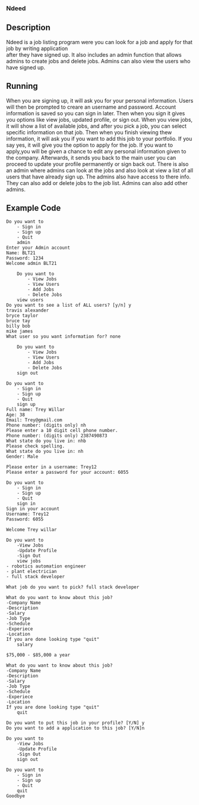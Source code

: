 ### Ndeed
## Description
Ndeed is a job listing program were you can look for a job and apply for that job by writing application  
after they have signed up. It also includes an admin function that allows admins to create jobs and delete jobs. Admins can also view the users who have signed up.







## Running
When you are signing up, it will ask you for your personal information. Users will then be prompted to creare an username and password. Account information is saved so you can sign in later. Then when you sign it gives you options like view jobs, updated profile, or sign out. When you view jobs, it will show a list of available jobs, and after you pick a job, you can select specific information on that job. Then when you finish viewing thew information, it will ask you if you want to add this job to your portfolio. If you say yes, it will give you the option to apply for the job. If you want to apply,you will be given a chance to edit any personal information given to the company. Afterwards, it sends you back to the main user you can proceed to update your profile permanently or sign back out. There is also an admin where admins can look at the jobs and also look at view a list of all users that have already sign up. The admins also have access to there info. They can also add or delete jobs to the job list. Admins can also add other admins.


## Example Code
```
Do you want to
    - Sign in 
    - Sign up 
    - Quit    
    admin
Enter your Admin account
Name: BLT21
Password: 1234
Welcome admin BLT21  

    Do you want to   
        - View Jobs  
        - View Users 
        - Add Jobs   
        - Delete Jobs
    view users
Do you want to see a list of ALL users? [y/n] y
travis alexander
bryce taylor
bruce tay
billy bob
mike james
What user so you want information for? none    

    Do you want to  
        - View Jobs 
        - View Users
        - Add Jobs  
        - Delete Jobs
    sign out    

Do you want to
    - Sign in
    - Sign up
    - Quit
    sign up
Full name: Trey Willar
Age: 38
Email: Trey@gmail.com
Phone number: (digits only) nh
Please enter a 10 digit cell phone number.
Phone number: (digits only) 2387490873
What state do you live in: nhb 
Please check spelling.
What state do you live in: nh
Gender: Male

Please enter in a username: Trey12
Please enter a password for your account: 6055

Do you want to
    - Sign in
    - Sign up
    - Quit
    sign in
Sign in your account
Username: Trey12
Password: 6055

Welcome Trey willar

Do you want to
    -View Jobs
    -Update Profile
    -Sign Out
    view jobs
- robotics automation engineer
- plant electrician
- full stack developer

What job do you want to pick? full stack developer

What do you want to know about this job?
-Company Name
-Description
-Salary
-Job Type
-Schedule
-Experiece
-Location
If you are done looking type "quit"
    salary
    
$75,000 - $85,000 a year

What do you want to know about this job?
-Company Name
-Description
-Salary
-Job Type
-Schedule
-Experiece
-Location
If you are done looking type "quit"
    quit
    
Do you want to put this job in your profile? [Y/N] y
Do you want to add a application to this job? [Y/N]n

Do you want to
    -View Jobs
    -Update Profile
    -Sign Out
    sign out

Do you want to
    - Sign in
    - Sign up
    - Quit
    quit
Goodbye
```